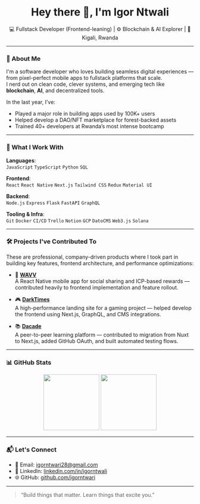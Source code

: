 <h1 align="center">Hey there 👋, I'm Igor Ntwali</h1>
<p align="center">
  💻 Fullstack Developer (Frontend-leaning) | ⚙️ Blockchain & AI Explorer | 📍 Kigali, Rwanda
</p>

---

### 🧠 About Me

I'm a software developer who loves building seamless digital experiences — from pixel-perfect mobile apps to fullstack platforms that scale.  
I nerd out on clean code, clever systems, and emerging tech like **blockchain**, **AI**, and decentralized tools.

In the last year, I’ve:
- Played a major role in building apps used by 100K+ users
- Helped develop a DAO/NFT marketplace for forest-backed assets
- Trained 40+ developers at Rwanda’s most intense bootcamp

---

### 🔧 What I Work With

**Languages**:  
`JavaScript` `TypeScript` `Python` `SQL`

**Frontend**:  
`React` `React Native` `Next.js` `Tailwind CSS` `Redux` `Material UI`

**Backend**:  
`Node.js` `Express` `Flask` `FastAPI` `GraphQL`

**Tooling & Infra**:  
`Git` `Docker` `CI/CD` `Trello` `Notion` `GCP` `DatoCMS` `Web3.js` `Solana`

---

### 🛠️ Projects I've Contributed To

These are professional, company-driven products where I took part in building key features, frontend architecture, and performance optimizations:

- 🚀 [**WAVV**](https://apps.apple.com/rw/app/wavv-meet-friends/id6738583772)  
  A React Native mobile app for social sharing and ICP-based rewards — contributed heavily to frontend implementation and feature rollout.

- 🎮 [**DarkTimes**](https://playdarktimes.com/)  
  A high-performance landing site for a gaming project — helped develop the frontend using Next.js, GraphQL, and CMS integrations.

- 📚 [**Dacade**](https://dacade.org/)  
  A peer-to-peer learning platform — contributed to migration from Nuxt to Next.js, added GitHub OAuth, and built automated testing flows.

---

### 📊 GitHub Stats

<p align="center">
  <img src="https://github-readme-stats.vercel.app/api?username=igorntwari&show_icons=true&theme=github_dark&hide_border=true" height="150" />
  <img src="https://github-readme-stats.vercel.app/api/top-langs/?username=igorntwari&layout=compact&theme=github_dark&hide_border=true" height="150" />
</p>

---

### 📬 Let's Connect

- 📩 Email: [igorntwari28@gmail.com](mailto:igorntwari28@gmail.com)  
- 💼 LinkedIn: [linkedin.com/in/igorntwali](https://www.linkedin.com/in/igorntwali)  
- 🌐 GitHub: [github.com/igorntwari](https://github.com/igorntwari)

---

> “Build things that matter. Learn things that excite you.”
